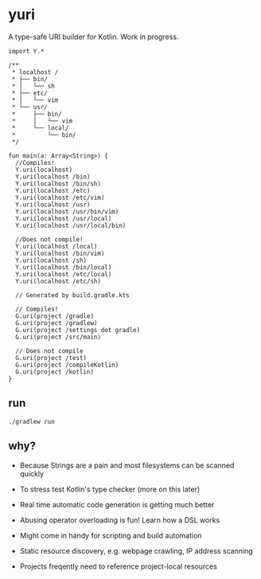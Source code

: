 # yuri

A type-safe URI builder for Kotlin. Work in progress.

```
import Y.*

/**
 * localhost /
 * ├── bin/
 * │   └── sh
 * ├── etc/
 * │   └── vim
 * └── usr/
 *     ├── bin/
 *     │   └── vim
 *     └── local/
 *         └── bin/
 */

fun main(a: Array<String>) {
  //Compiles!
  Y.uri(localhost)
  Y.uri(localhost /bin)
  Y.uri(localhost /bin/sh)
  Y.uri(localhost /etc)
  Y.uri(localhost /etc/vim)
  Y.uri(localhost /usr)
  Y.uri(localhost /usr/bin/vim)
  Y.uri(localhost /usr/local)
  Y.uri(localhost /usr/local/bin)

  //Does not compile!
  Y.uri(localhost /local)
  Y.uri(localhost /bin/vim)
  Y.uri(localhost /sh)
  Y.uri(localhost /bin/local)
  Y.uri(localhost /etc/local)
  Y.uri(localhost /etc/sh)

  // Generated by build.gradle.kts

  // Compiles!
  G.uri(project /gradle)
  G.uri(project /gradlew)
  G.uri(project /settings dot gradle)
  G.uri(project /src/main)

  // Does not compile
  G.uri(project /test)
  G.uri(project /compileKotlin)
  G.uri(project /kotlin)
}
```


## run

`./gradlew run`

## why?

- Because Strings are a pain and most filesystems can be scanned quickly

- To stress test Kotlin's type checker (more on this later)

- Real time automatic code generation is getting much better

- Abusing operator overloading is fun! Learn how a DSL works

- Might come in handy for scripting and build automation

- Static resource discovery, e.g. webpage crawling, IP address scanning

- Projects freqently need to reference project-local resources
